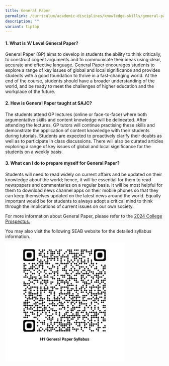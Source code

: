 ```yaml
---
title: General Paper
permalink: /curriculum/academic-disciplines/knowledge-skills/general-paper/
description: ""
variant: tiptap
---
```

<h4><strong>1. What is ‘A’ Level General Paper?</strong></h4>
<p>General Paper (GP) aims to develop in students the ability to think critically,
to construct cogent arguments and to communicate their ideas using clear,
accurate and effective language. General Paper encourages students to explore
a range of key issues of global and local significance and provides students
with a good foundation to thrive in a fast-changing world. At the end of
the course, students should have a broader understanding of the world,
and be ready to meet the challenges of higher education and the workplace
of the future.</p>
<h4><strong>2. How is General Paper taught at SAJC?</strong></h4>
<p>The students attend GP lectures (online or face-to-face) where both argumentative
skills and content knowledge will be delineated. After attending the lectures,
GP tutors will continue practising these skills and demonstrate the application
of content knowledge with their students during tutorials. Students are
expected to proactively clarify their doubts as well as to participate
in class discussions. There will also be curated articles exploring a range
of key issues of global and local significance for the students on a weekly
basis.</p>
<h4><strong>3. What can I do to prepare myself for General Paper?</strong></h4>
<p>Students will need to read widely on current affairs and be updated on
their knowledge about the world; hence, it will be essential for them to
read newspapers and commentaries on a regular basis. It will be most helpful
for them to download news channel apps on their mobile phones so that they
can keep themselves updated on the latest news around the world. Equally
important would be for students to always adopt a critical mind to think
through the implications of current issues on our own society.</p>
<p>For more information about General Paper, please refer to the <a href="/files/2024/SAJC_Prospectus_2024.pdf" rel="noopener noreferrer nofollow" target="_blank">2024 College Prospectus.</a>
</p>
<p>You may also visit the following SEAB website for the detailed syllabus
information.</p>
<p></p><a class="isomer-image-wrapper" href="https://www.seab.gov.sg/docs/default-source/national-examinations/syllabus/alevel/2024syllabus/8881_y24_sy-pdf_(updated).pdf"><img style="width: 75%;" height="auto" width="100%" alt="" src="/images/QR Codes/GP_Syllabus__2024_.png"></a>
<p></p>